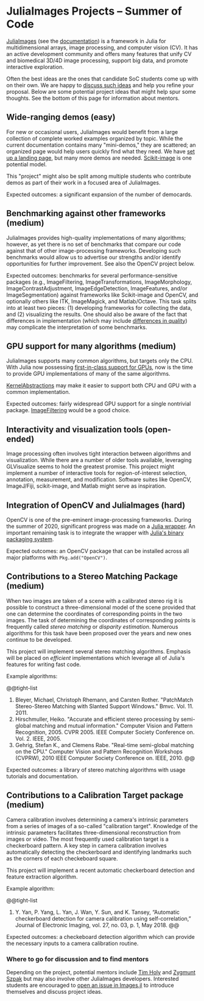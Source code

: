 
# JuliaImages Projects – Summer of Code

[JuliaImages](https://github.com/JuliaImages) (see the [documentation](https://juliaimages.github.io/latest/)) is a framework in Julia for multidimensional arrays, image processing, and computer vision (CV). It has an active development community and offers many features that unify CV and biomedical 3D/4D image processing, support big data, and promote interactive exploration.

Often the best ideas are the ones that candidate SoC students come up with on their own. We are happy to [discuss such ideas](https://github.com/JuliaImages/Images.jl/issues/new) and help you refine your proposal.  Below are some potential project ideas that might help spur some thoughts.  See the bottom of this page for information about mentors.

## Wide-ranging demos (easy)

For new or occasional users, JuliaImages would benefit from a large collection of complete worked examples organized by topic. While the current documentation contains many "mini-demos," they are scattered; an organized page would help users quickly find what they need. We have [set up a landing page](https://juliaimages.org/latest/democards/examples/), but many more demos are needed. [Scikit-image](https://scikit-image.org/docs/stable/auto_examples/) is one potential model.

This "project" might also be split among multiple students who contribute demos as part of their work in a focused area of JuliaImages.

Expected outcomes: a significant expansion of the number of democards.

## Benchmarking against other frameworks (medium)

JuliaImages provides high-quality implementations of many algorithms; however, as yet there is no set of benchmarks that compare our code against that of other image-processing frameworks.  Developing such benchmarks would allow us to advertise our strengths and/or identify opportunities for further improvement.  See also the OpenCV project below.

Expected outcomes: benchmarks for several performance-sensitive packages (e.g., ImageFiltering, ImageTransformations, ImageMorphology, ImageContrastAdjustment, ImageEdgeDetection, ImageFeatures, and/or ImageSegmentation) against frameworks like Scikit-image and OpenCV, and optionally others like ITK, ImageMagick, and Matlab/Octave. This task splits into at least two pieces: (1) developing frameworks for collecting the data, and (2) visualizing the results.  One should also be aware of the fact that differences in implementation (which may include [differences in quality](https://github.com/JuliaImages/Images.jl/pull/855)) may complicate the interpretation of some benchmarks.

## GPU support for many algorithms (medium)

JuliaImages supports many common algorithms, but targets only the CPU. With Julia now possessing [first-in-class support for GPUs](https://github.com/JuliaGPU), now is the time to provide GPU implementations of many of the same algorithms.

[KernelAbstractions](https://github.com/JuliaGPU/KernelAbstractions.jl) may make it easier to support both CPU and GPU with a common implementation.

Expected outcomes: fairly widespread GPU support for a single nontrivial package. [ImageFiltering](https://github.com/JuliaImages/ImageFiltering.jl) would be a good choice.

## Interactivity and visualization tools (open-ended)

Image processing often involves tight interaction between algorithms and visualization. While there are a number of older tools available, leveraging GLVisualize seems to hold the greatest promise. This project might implement a number of interactive tools for region-of-interest selection, annotation, measurement, and modification.  Software suites like OpenCV, ImageJ/Fiji, scikit-image, and Matlab might serve as inspiration.

## Integration of OpenCV and JuliaImages (hard)

OpenCV is one of the pre-eminent image-processing frameworks. During the summer of 2020, significant progress was made on a [Julia wrapper](https://docs.opencv.org/master/d8/da4/tutorial_julia.html). An important remaining task is to integrate the wrapper with [Julia's binary packaging system](https://docs.binarybuilder.org/stable/).

Expected outcomes: an OpenCV package that can be installed across all major platforms with `Pkg.add("OpenCV")`.

## Contributions to a Stereo Matching Package (medium)

When two images are taken of a scene with a calibrated stereo rig it is possible to construct a three-dimensional model of the scene provided that one can determine the coordinates of corresponding points in the two images. The task of determining the coordinates of corresponding points is frequently called *stereo matching* or *disparity estimation*. Numerous algorithms for this task have been proposed over the years and new ones continue to be developed.

This project will implement several stereo matching algorithms. Emphasis will be placed on *efficient* implementations which leverage all of Julia's features for writing fast code.

Example algorithms:

@@tight-list
  1. Bleyer, Michael, Christoph Rhemann, and Carsten Rother. "PatchMatch Stereo-Stereo Matching with Slanted Support Windows." Bmvc. Vol. 11. 2011.
  2. Hirschmuller, Heiko. "Accurate and efficient stereo processing by semi-global matching and mutual information." Computer Vision and Pattern Recognition, 2005. CVPR 2005. IEEE Computer Society Conference on. Vol. 2. IEEE, 2005.
  3. Gehrig, Stefan K., and Clemens Rabe. "Real-time semi-global matching on the CPU." Computer Vision and Pattern Recognition Workshops (CVPRW), 2010 IEEE Computer Society Conference on. IEEE, 2010.
@@

Expected outcomes: a library of stereo matching algorithms with usage tutorials and documentation.

## Contributions to a Calibration Target package (medium)
Camera calibration involves determining a camera's intrinsic parameters from a series of images of a so-called "calibration target". Knowledge of the intrinsic parameters facilitates three-dimensional reconstruction from images or video. The most frequently used calibration target is a checkerboard pattern. A key step in camera calibration involves automatically detecting the checkerboard and identifying landmarks such as the corners of each checkeboard square. 

This project will implement a recent automatic checkerboard detection and feature extraction algorithm. 

Example algorithm:

@@tight-list
  1. Y. Yan, P. Yang, L. Yan, J. Wan, Y. Sun, and K. Tansey, “Automatic checkerboard detection for camera calibration using self-correlation,” Journal of Electronic Imaging, vol. 27, no. 03, p. 1, May 2018.
@@

Expected outcomes: a checkeboard detection algorithm which can provide the necessary inputs to a camera calibration routine. 

### Where to go for discussion and to find mentors

Depending on the project, potential mentors include [Tim Holy](https://github.com/timholy) and [Zygmunt Szpak](https://github.com/zygmuntszpak) but may also involve other JuliaImages developers.  Interested students are encouraged to [open an issue in Images.jl](https://github.com/JuliaImages/Images.jl/issues/new) to introduce themselves and discuss project ideas.
